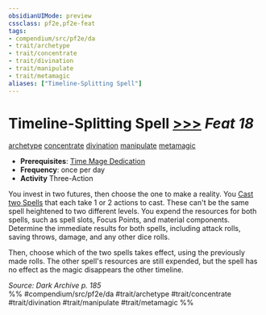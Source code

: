 ```yaml
---
obsidianUIMode: preview
cssclass: pf2e,pf2e-feat
tags:
- compendium/src/pf2e/da
- trait/archetype
- trait/concentrate
- trait/divination
- trait/manipulate
- trait/metamagic
aliases: ["Timeline-Splitting Spell"]
---
```

# Timeline-Splitting Spell  [>>>](../../rules/core-rulebook/chapter-9-playing-the-game.md#Actions "Three-Action") *Feat 18*  
[archetype](../../rules/traits/archetype.md)  [concentrate](../../rules/traits/concentrate.md)  [divination](../../rules/traits/divination.md)  [manipulate](../../rules/traits/manipulate.md)  [metamagic](../../rules/traits/metamagic.md)  

- **Prerequisites**: [Time Mage Dedication](time-mage-dedication-da.md)
- **Frequency**: once per day
- **Activity** Three-Action

You invest in two futures, then choose the one to make a reality. You [Cast two Spells](../../rules/actions/cast-a-spell.md) that each take 1 or 2 actions to cast. These can't be the same spell heightened to two different levels. You expend the resources for both spells, such as spell slots, Focus Points, and material components. Determine the immediate results for both spells, including attack rolls, saving throws, damage, and any other dice rolls.

Then, choose which of the two spells takes effect, using the previously made rolls. The other spell's resources are still expended, but the spell has no effect as the magic disappears the other timeline.

*Source: Dark Archive p. 185*  
%% #compendium/src/pf2e/da #trait/archetype #trait/concentrate #trait/divination #trait/manipulate #trait/metamagic %%